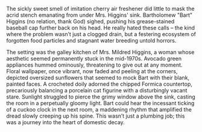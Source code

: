 The sickly sweet smell of imitation cherry air freshener did little to mask the acrid stench emanating from under Mrs. Higgins' sink. Bartholomew "Bart" Higgins (no relation, thank God) sighed, pushing his grease-stained baseball cap further back on his head. He really hated these calls – the kind where the problem wasn’t just a clogged drain, but a festering ecosystem of forgotten food particles and stagnant water breeding untold horrors.

The setting was the galley kitchen of Mrs. Mildred Higgins, a woman whose aesthetic seemed permanently stuck in the mid-1970s. Avocado green appliances hummed ominously, threatening to give out at any moment. Floral wallpaper, once vibrant, now faded and peeling at the corners, depicted oversized sunflowers that seemed to mock Bart with their blank, painted faces. A crocheted doily adorned the chipped Formica countertop, precariously balancing a porcelain cat figurine with a disturbingly vacant stare. Sunlight struggled to pierce the grimy window above the sink, casting the room in a perpetually gloomy light. Bart could hear the incessant ticking of a cuckoo clock in the next room, a maddening rhythm that amplified the dread slowly creeping up his spine. This wasn’t just a plumbing job; this was a journey into the heart of domestic decay.
